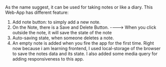 As the name suggest, it can be used for taking notes or like a diary.
This Web-App has different feature:
1. Add note button: to simply add a new note.
2. On the Note, there is a Save and Delete Button.
----> When you click outside the note, it will save the state of the note
3. Auto-saving state, when someone deletes a note.
4. An empty note is added when you fire the app for the first time.
Right now because i am learning frontend, I used local-storage of the browser to save the notes data and its state.
I also added some media query for adding responsiveness to this app.
